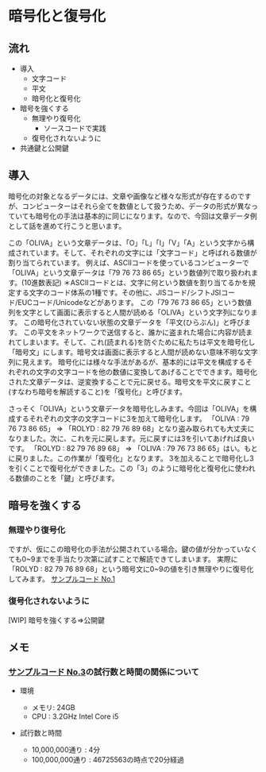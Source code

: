 
# 暗号化と復号化

## 流れ

- 導入
  - 文字コード
  - 平文
  - 暗号化と復号化
- 暗号を強くする
  - 無理やり復号化
    - ソースコードで実践
  - 復号化されないように
- 共通鍵と公開鍵

## 導入

暗号化の対象となるデータには、文章や画像など様々な形式が存在するのですが、コンピューターはそれら全てを数値として扱うため、データの形式が異なっていても暗号化の手法は基本的に同じになります。なので、今回は文章データ例として話を進めて行こうと思います。

この「OLIVA」という文章データは、「O」「L」「I」「V」「A」という文字から構成されています。そして、それぞれの文字には「文字コード」と呼ばれる数値が割り当てられています。
例えば、ASCIIコードを使っているコンピューターで「OLIVA」という文章データは「79 76 73 86 65」という数値列で取り扱われます。(10進数表記)
＊ASCIIコードとは、文字に何という数値を割り当てるかを規定する文字のコード体系の1種です。その他に、JISコード/シフトJSIコード/EUCコード/Unicodeなどがあります。
この「79 76 73 86 65」という数値列を文字として画面に表示すると人間が読める「OLIVA」という文字列になります。 この暗号化されていない状態の文章データを「平文(ひらぶん)」と呼びます。
この平文をネットワークで送信すると、誰かに盗まれた場合に内容が読まれてしまいます。そして、これ(読まれる)を防ぐために私たちは平文を暗号化し「暗号文」にします。暗号文は画面に表示すると人間が読めない意味不明な文字列に見えます。
暗号化には様々な手法があるが、基本的には平文を構成するそれぞれの文字の文字コードを他の数値に変換してあげることでできます。暗号化された文章データは、逆変換することで元に戻せる。暗号文を平文に戻すこと(すなわち暗号を解読すること)を「復号化」と呼びます。

さっそく「OLIVA」という文章データを暗号化しみます。今回は「OLIVA」を構成するそれぞれの文字の文字コードに3を加えて暗号化します。
「OLIVA : 79 76 73 86 65」 => 「ROLYD : 82 79 76 89 68」となり盗み取られても大丈夫になりました。次に、これを元に戻します。元に戻すには3を引いてあげれば良いです。
「ROLYD : 82 79 76 89 68」 => 「OLIVA : 79 76 73 86 65」はい。もとに戻りました。この作業が「復号化」となります。
3を加えることで暗号化し3を引くことで復号化ができました。この「3」のように暗号化と復号化に使われる数値のことを「鍵」と呼びます。

## 暗号を強くする

### 無理やり復号化

ですが、仮にこの暗号化の手法が公開されている場合。鍵の値が分かっていなくても0\~9までを手当たり次第に試すことで解読できてしまいます。
実際に「ROLYD : 82 79 76 89 68」という暗号文に0\~9の値を引き無理やりに復号化してみます。 [サンプルコード No.1](./sample_1.rb)

### 復号化されないように

[WIP]
暗号を強くする=>公開鍵


## メモ

### [サンプルコード No.3](./sample_3.rb)の試行数と時間の関係について

- 環境
  - メモリ: 24GB
  - CPU   : 3.2GHz Intel Core i5

- 試行数と時間
  - 10,000,000通り : 4分
  - 100,000,000通り : 46725563の時点で20分経過


